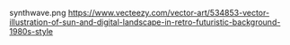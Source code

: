 synthwave.png
https://www.vecteezy.com/vector-art/534853-vector-illustration-of-sun-and-digital-landscape-in-retro-futuristic-background-1980s-style

